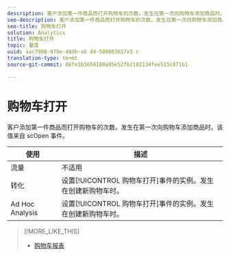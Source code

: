 ```yaml
---
description: 客户添加第一件商品而打开购物车的次数。发生在第一次向购物车添加商品时。该值来自 scOpen 事件。
seo-description: 客户添加第一件商品而打开购物车的次数。发生在第一次向购物车添加商品时。该值来自 scOpen 事件。
seo-title: 购物车打开
solution: Analytics
title: 购物车打开
topic: 量度
uuid: aac7908-979e-48db-a6 d4-580863657e3 c
translation-type: tm+mt
source-git-commit: 86fe1b3650100a05e52fb2102134fee515c871b1

---
```



# 购物车打开

客户添加第一件商品而打开购物车的次数。发生在第一次向购物车添加商品时。该值来自 scOpen 事件。

| 使用 | 描述 |
|---|---|
| 流量 | 不适用 |
| 转化 | 设置[!UICONTROL 购物车打开]事件的实例。发生在创建新购物车时。 |
| Ad Hoc Analysis | 设置[!UICONTROL 购物车打开]事件的实例。发生在创建新购物车时。 |

>[!MORE_LIKE_THIS]
>
>* [购物车报表](/help/components/c-variables/dimensionslist/reports-shopping-cart.md)

